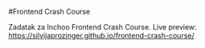 #Frontend Crash Course

Zadatak za Inchoo Frontend Crash Course. Live preview: https://silvijaprozinger.github.io/frontend-crash-course/